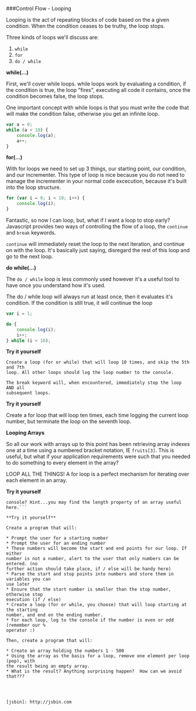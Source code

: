 ###Control Flow - Looping

Looping is the act of repeating blocks of code based on the a given condition.
When the condition ceases to be truthy, the loop stops.

Three kinds of loops we'll discuss are:

1. `while`
2. `for`
3. `do / while`

**while(...)**

First, we'll cover while loops. while loops work by evaluating a condition, if
the condition is true, the loop "fires", executing all code it contains, once
the condition becomes false, the loop stops.

One important concept with while loops is that you must write the code that will
make the condition false, otherwise you get an infinite loop.

```javascript
var a = 0;
while (a < 10) {
    console.log(a);
    a++;
}
```

**for(...)**

With for loops we need to set up 3 things, our starting point, our condition,
and our incrementer.  This type of loop is nice because you do not need to
manage the incrementer in your normal code excecution, because it's built into
the loop structure.

```javascript
for (var i = 0; i < 10; i++) {
    console.log(i);
}
```

Fantastic, so now I can loop, but, what if I want a loop to stop early?
Javascript provides two ways of controlling the flow of a loop, the `continue` and
`break` keywords.

`continue` will immediately reset the loop to the next iteration, and continue on
with the loop. It's basically just saying, disregard the rest of this loop and
go to the next loop.

**do while(...)**

The `do / while` loop is less commonly used however it's a useful tool to have
once you understand how it's used.

The do / while loop will always run at least once, then it evaluates it's
condition. If the condition is still true, it will continue the loop

```javascript
var i = 1;

do {
    console.log(i);
    i++;
} while (i < 10);
```

**Try it yourself**

```
Create a loop (for or while) that will loop 10 times, and skip the 5th and 7th
loop. All other loops should log the loop number to the console.

The break keyword will, when encountered, immediately stop the loop AND all
subsequent loops.
```

**Try it yourself**

Create a for loop that will loop ten times, each time logging the current loop
number, but terminate the loop on the seventh loop.

**Looping Arrays**

So all our work with arrays up to this point has been retrieving array indexes
one at a time using a numbered bracket notation, IE `fruits[3]`. This is useful,
but what if your application requirements were such that you needed to do
something to every element in the array?

LOOP ALL THE THINGS! A for loop is a perfect mechanism for iterating over each
element in an array.

**Try it yourself**

```How would you create a for loop and log all the items in our fruit array to the
console? Hint...you may find the length property of an array useful here.```

**Try it yourself**

Create a program that will:

* Prompt the user for a starting number
* Prompt the user for an ending number
* These numbers will become the start and end points for our loop. If either
number is not a number, alert to the user that only numbers can be entered. (no
further action should take place, if / else will be handy here)
* Parse the start and stop points into numbers and store them in variables you can
use later
* Ensure that the start number is smaller than the stop number, otherwise stop
execution (if / else)
* Create a loop (for or while, you choose) that will loop starting at the starting
number, and end on the ending number.
* For each loop, log to the console if the number is even or odd (remember our %
operator :)

Then, create a program that will:

* Create an array holding the numbers 1 - 500
* Using the array as the basis for a loop, remove one element per loop (pop), with
the result being an empty array.
* What is the result? Anything surprising happen?  How can we avoid that???




[jsbin]: http://jsbin.com
